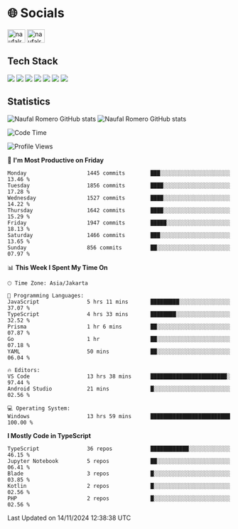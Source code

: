 <h1 align="">🌐 Socials</h1>
<p align="left">
<a href="https://linkedin.com/in/naufal-romero-putra-pratama-9ab816177/" target="blank"><img align="center" src="https://raw.githubusercontent.com/rahuldkjain/github-profile-readme-generator/master/src/images/icons/Social/linked-in-alt.svg" alt="naufalromero" height="30" width="40" /></a>
<a href="https://instagram.com/naufalromero" target="blank"><img align="center" src="https://raw.githubusercontent.com/rahuldkjain/github-profile-readme-generator/master/src/images/icons/Social/instagram.svg" alt="naufalromero" height="30" width="40" /></a>
</p>


<h2 align="">Tech Stack</h2>
<div align="">
  <img src="https://img.shields.io/badge/next.js-000000?style=for-the-badge&logo=nextdotjs&logoColor=white"/>
 <img src="https://img.shields.io/badge/typescript-%23007ACC.svg?style=for-the-badge&logo=typescript&logoColor=white"/>
 <img src="https://img.shields.io/badge/react-%2320232a.svg?style=for-the-badge&logo=react&logoColor=%2361DAFB"/>
 <img src="https://img.shields.io/badge/tailwindcss-%2338B2AC.svg?style=for-the-badge&logo=tailwind-css&logoColor=white"/>
 <img src="https://img.shields.io/badge/Prisma-3982CE?style=for-the-badge&logo=Prisma&logoColor=white"/>
 <img src="https://img.shields.io/badge/javascript-%23323330.svg?style=for-the-badge&logo=javascript&logoColor=%23F7DF1E"/>
 <img src="https://img.shields.io/badge/java-%23ED8B00.svg?style=for-the-badge&logo=openjdk&logoColor=white"/>
</div>


<h2 align="">Statistics</h2>
<div align="">
<img src="https://github-readme-stats-xi-nine-74.vercel.app/api?username=romves&show_icons=true&theme=tokyonight&include_all_commits=true&count_private=true" alt="Naufal Romero GitHub stats"/>
<img src="https://github-readme-stats-xi-nine-74.vercel.app/api/top-langs/?username=romves&theme=tokyonight&hide_border=false&include_all_commits=true&count_private=true&layout=compact" alt="Naufal Romero GitHub stats"/>
</div>

<!--START_SECTION:waka-->
![Code Time](http://img.shields.io/badge/Code%20Time-1%2C734%20hrs%2050%20mins-blue)

![Profile Views](http://img.shields.io/badge/Profile%20Views-0-blue)

📅 **I'm Most Productive on Friday** 

```text
Monday                   1445 commits        ███░░░░░░░░░░░░░░░░░░░░░░   13.46 % 
Tuesday                  1856 commits        ████░░░░░░░░░░░░░░░░░░░░░   17.28 % 
Wednesday                1527 commits        ████░░░░░░░░░░░░░░░░░░░░░   14.22 % 
Thursday                 1642 commits        ████░░░░░░░░░░░░░░░░░░░░░   15.29 % 
Friday                   1947 commits        █████░░░░░░░░░░░░░░░░░░░░   18.13 % 
Saturday                 1466 commits        ███░░░░░░░░░░░░░░░░░░░░░░   13.65 % 
Sunday                   856 commits         ██░░░░░░░░░░░░░░░░░░░░░░░   07.97 % 
```


📊 **This Week I Spent My Time On** 

```text
🕑︎ Time Zone: Asia/Jakarta

💬 Programming Languages: 
JavaScript               5 hrs 11 mins       █████████░░░░░░░░░░░░░░░░   37.07 % 
TypeScript               4 hrs 33 mins       ████████░░░░░░░░░░░░░░░░░   32.52 % 
Prisma                   1 hr 6 mins         ██░░░░░░░░░░░░░░░░░░░░░░░   07.87 % 
Go                       1 hr                ██░░░░░░░░░░░░░░░░░░░░░░░   07.18 % 
YAML                     50 mins             ██░░░░░░░░░░░░░░░░░░░░░░░   06.04 % 

🔥 Editors: 
VS Code                  13 hrs 38 mins      ████████████████████████░   97.44 % 
Android Studio           21 mins             █░░░░░░░░░░░░░░░░░░░░░░░░   02.56 % 

💻 Operating System: 
Windows                  13 hrs 59 mins      █████████████████████████   100.00 % 
```

**I Mostly Code in TypeScript** 

```text
TypeScript               36 repos            ████████████░░░░░░░░░░░░░   46.15 % 
Jupyter Notebook         5 repos             ██░░░░░░░░░░░░░░░░░░░░░░░   06.41 % 
Blade                    3 repos             █░░░░░░░░░░░░░░░░░░░░░░░░   03.85 % 
Kotlin                   2 repos             █░░░░░░░░░░░░░░░░░░░░░░░░   02.56 % 
PHP                      2 repos             █░░░░░░░░░░░░░░░░░░░░░░░░   02.56 % 
```




 Last Updated on 14/11/2024 12:38:38 UTC
<!--END_SECTION:waka-->
